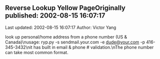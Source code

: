 ## Reverse Lookup Yellow PageOriginally published: 2002-08-15 16:07:17 
Last updated: 2002-08-15 16:07:17 
Author: Victor Yang 
 
look up personal/home address from a phone number (US & Canada)\nusage: ryp.py -s sendmail.your.com -e dude@your.com -p 416-345-3432\nit has built in email & phone # validation.\nThe phone number can take most common format.